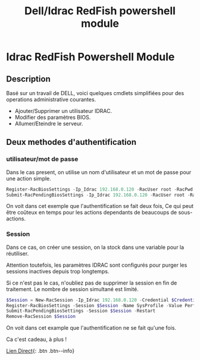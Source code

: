 ﻿---
title:  "Dell/Idrac RedFish powershell module"
excerpt: "Un module PowerShell à retrouver sur mon GitHub, pour administrer l'IDRAC sans utiliser Racadm."
category: PowerShell
tags: 
  - PowerShell
  - Module
  - Dell
  - Idrac
  - Redfish
  - Racadm
---

# Idrac RedFish Powershell Module

## Description

Basé sur un travail de DELL, voici quelques cmdlets simplifiées pour des operations administrative courantes.

- Ajouter/Supprimer un utilisateur IDRAC.
- Modifier des paramètres BIOS.
- Allumer/Eteindre le serveur.

## Deux methodes d'authentification

### utilisateur/mot de passe

Dans le cas present, on utilise un nom d'utilisateur et un mot de passe pour une action simple.

```powershell
Register-RacBiosSettings -Ip_Idrac 192.168.0.120 -RacUser root -RacPwd *pass* -Name SysProfile -Value PerfOptimized
Submit-RacPendingBiosSettings -Ip_Idrac 192.168.0.120 -RacUser root -RacPwd *pass* -Restart
```
On voit dans cet exemple que l'authentification se fait deux fois, Ce qui peut être coûteux en temps pour les actions dependants de beaucoups de sous-actions.

### Session

Dans ce cas, on créer une session, on la stock dans une variable pour la réutiliser.

Attention toutefois, les paramètres IDRAC sont configurés pour purger les sessions inactives depuis trop longtemps.

Si ce n'est pas le cas, n'oubliez pas de supprimer la session en fin de traitement. Le nombre de session simultané est limité.

```powershell
$Session = New-RacSession -Ip_Idrac 192.168.0.120 -Credential $Credential
Register-RacBiosSettings -Session $Session -Name SysProfile -Value PerfOptimized
Submit-RacPendingBiosSettings -Session $Session -Restart
Remove-RacSession $Session
```
On voit dans cet example que l'authentification ne se fait qu'une fois.

Ca c'est cadeau, à plus !

[Lien Direct](https://github.com/MickaelRoy/IdracRedFish){: .btn .btn--info}
